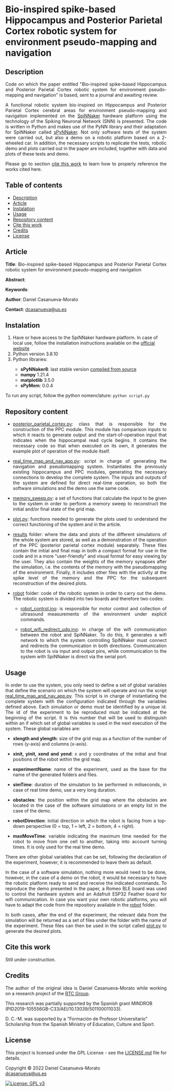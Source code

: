 # Bio-inspired spike-based Hippocampus and Posterior Parietal Cortex robotic system for environment pseudo-mapping and navigation

<h2 name="Description">Description</h2>
<p align="justify">
Code on which the paper entitled "Bio-inspired spike-based Hippocampus and Posterior Parietal Cortex robotic system for environment pseudo-mapping and navigation" is based, sent to a journal and awaiting review.
</p>
<p align="justify">
A functional robotic system bio-inspired on Hippocampus and Posterior Parietal Cortex cerebral areas for environment pseudo-mapping and navigation implemented on the <a href="https://apt.cs.manchester.ac.uk/projects/SpiNNaker/">SpiNNaker</a> hardware platform using the technology of the Spiking Neuronal Network (SNN) is presented. The code is written in Python and makes use of the PyNN library and their adaptation for SpiNNaker called <a href="https://www.google.com/url?sa=t&rct=j&q=&esrc=s&source=web&cd=&cad=rja&uact=8&ved=2ahUKEwjaxOCWhrn3AhVL1BoKHVtQDvsQFnoECAkQAQ&url=https%3A%2F%2Fgithub.com%2FSpiNNakerManchester%2FsPyNNaker&usg=AOvVaw3e3TBMJ-08yBqtsKza_RiE">sPyNNaker</a>. Not only software tests of the system were carried out, but also a demo on a robotic platform based on a 2-wheeled car. In addition, the necessary scripts to replicate the tests, robotic demo and plots carried out in the paper are included, together with data and plots of these tests and demo.
</p>
<p align="justify">
Please go to section <a href="#CiteThisWork">cite this work</a> to learn how to properly reference the works cited here.
</p>

<h2>Table of contents</h2>
<p align="justify">
<ul>
<li><a href="#Description">Description</a></li>
<li><a href="#Article">Article</a></li>
<li><a href="#Instalation">Instalation</a></li>
<li><a href="#Usage">Usage</a></li>
<li><a href="#RepositoryContent">Repository content</a></li>
<li><a href="#CiteThisWork">Cite this work</a></li>
<li><a href="#Credits">Credits</a></li>
<li><a href="#License">License</a></li>
</ul>
</p>


<h2 name="Article">Article</h2>
<p align="justify">
<strong>Title</strong>: Bio-inspired spike-based Hippocampus and Posterior Parietal Cortex robotic system for environment pseudo-mapping and navigation

<strong>Abstract</strong>: 

<strong>Keywords</strong>: 

<strong>Author</strong>: Daniel Casanueva-Morato

<strong>Contact</strong>: dcasanueva@us.es
</p>


<h2 name="Instalation">Instalation</h2>
<p align="justify">
<ol>
	<li>Have or have access to the SpiNNaker hardware platform. In case of local use, follow the installation instructions available on the <a href="http://spinnakermanchester.github.io/spynnaker/6.0.0/index.html">official website</a></li>
	<li>Python version 3.8.10</li>
	<li>Python libraries:</li>
	<ul>
		<li><strong>sPyNNaker8</strong>: last stable version <a href="http://spinnakermanchester.github.io/development/gitinstall.html">compiled from source</a></li>
		<li><strong>numpy</strong> 1.21.4</li>
		<li><strong>matplotlib</strong> 3.5.0</li>
		<li><strong>sPyMem</strong>: 0.0.4</li>
	</ul>
</ol>
</p>
<p align="justify">
To run any script, follow the python nomenclature: <code>python script.py</code>
</p>


<h2 name="RepositoryContent">Repository content</h3>
<p align="justify">
<ul>
	<li><p align="justify"><a href="posterior_parietal_cortex.py">posterior_parietal_cortex.py</a>: class that is responsible for the construction of the PPC module. This module has comparison inputs to which it reacts to generate output and the start-of-operation input that indicates when the hippocampal read cycle begins. It contains the necessary code so that when executed on its own, it generates the example plot of operation of the module itself.</p></li>
	<li><p align="justify"><a href="real_time_map_and_nav_app.py">real_time_map_and_nav_app.py</a>: script in charge of generating the navigation and pseudomapping system. Instantiates the previously existing hippocampus and PPC modules, generating the necessary connections to develop the complete system. The inputs and outputs of the system are defined for direct real-time operation, so both the software simulations and the demo use the same code.</p></li>
	<li><p align="justify"><a href="memory_sweep.py">memory_sweep.py</a>: a set of functions that calculate the input to be given to the system in order to perform a memory sweep to reconstruct the initial and/or final state of the grid map.</p></li>
	<li><p align="justify"><a href="plot.py">plot.py</a>: functions needed to generate the plots used to understand the correct functioning of the system and in the article.</p></li>
	<li><p align="justify"><a href="results/">results</a> folder: where the data and plots of the different simulations of the whole system are stored, as well as a demonstration of the operation of the PPC (posterior parietal cortex module) separately. These files contain the initial and final map in both a compact format for use in the code and in a more "user-friendly" and visual format for easy viewing by the user. They also contain the weights of the memory synapses after the simulation, i.e. the contents of the memory with the pseudomapping of the environment. Finally, it includes other files with the activity at the spike level of the memory and the PPC for the subsequent reconstruction of the desired plots.</p></li>
	<li><p align="justify"><a href="robot/">robot</a> folder: code of the robotic system in order to carry out the demo. The robotic system is divided into two boards and therefore two codes:</p></li>
		<ul>
			<li><p align="justify"><a href="robot/robot_control/robot_control.ino">robot_control.ino</a>: is responsible for motor control and collection of ultrasound measurements of the environment under explicit commands.</p></li>
			<li><p align="justify"><a href="robot/robot_wifi_redirect_udp/robot_wifi_redirect_udp.ino">robot_wifi_redirect_udp.ino</a>: in charge of the wifi communication between the robot and SpiNNaker. To do this, it generates a wifi network to which the system controlling SpiNNaker must connect and redirects the communication in both directions. Communication to the robot is via input and output pins, while communication to the system with SpiNNaker is direct via the serial port.</p></li>
		</ul>
</ul>
</p>


<h2 name="Usage">Usage</h2>
<p align="justify">
In order to use the system, you only need to define a set of global variables that define the scenario on which the system will operate and run the script <a href="real_time_map_and_nav_app.py">real_time_map_and_nav_app.py</a>. This script is in charge of instantiating the complete system with the configuration indicated through the variables defined above. Each simulation or demo must be identified by a unique id. The id of the experiment to be reproduced must be indicated at the beginning of the script. It is this number that will be used to distinguish within an if which set of global variables is used in the next execution of the system. These global variables are: 
</p>
<p align="justify">
<ul>
	<li><p align="justify"><strong>xlength and ylength</strong>: size of the grid map as a function of the number of rows (y-axis) and columns (x-axis).</p></li>
	<li><p align="justify"><strong>xinit, yinit, xend and yend</strong>: x and y coordinates of the initial and final positions of the robot within the grid map.</p></li>
	<li><p align="justify"><strong>experimentName</strong>: name of the experiment, used as the base for the name of the generated folders and files.</p></li>
	<li><p align="justify"><strong>simTime</strong>: duration of the simulation to be performed in miliseconds, in case of real time demo, use a very long duration.</p></li>
	<li><p align="justify"><strong>obstacles</strong>: the position within the grid map where the obstacles are located in the case of the software simulations or an empty list in the case of the demo.</p></li>
	<li><p align="justify"><strong>robotDirection</strong>: initial direction in which the robot is facing from a top-down perspective (0 = top, 1 = left, 2 = bottom, 4 = right).</p></li>
	<li><p align="justify"><strong>maxMoveTime</strong>: variable indicating the maximum time needed for the robot to move from one cell to another, taking into account turning times. It is only used for the real time demo.</p></li>
</ul>
</p>
<p align="justify">
There are other global variables that can be set, following the declaration of the experiment, however, it is recommended to leave them as default.
</p>
<p align="justify">
In the case of a software simulation, nothing more would need to be done, however, in the case of a demo on the robot, it would be necessary to have the robotic platform ready to send and receive the indicated commands. To reproduce the demo presented in the paper, a Romeo BLE board was used to control the hardware system and an Adafruit ESP32 Feather board for wifi communication. In case you want your own robotic platforms, you will have to adapt the code from the repository available in the <a href="robot/">robot</a> folder.
</p>
<p align="justify">
In both cases, after the end of the experiment, the relevant data from the simulation will be returned as a set of files under the folder with the name of the experiment. These files can then be used in the script called <a href="plot.py">plot.py</a> to generate the desired plots.
</p>


<h2 name="CiteThisWork">Cite this work</h2>
<p align="justify">
Still under construction.
</p>


<h2 name="Credits">Credits</h2>
<p align="justify">
The author of the original idea is Daniel Casanueva-Morato while working on a research project of the <a href="http://www.rtc.us.es/">RTC Group</a>.

This research was partially supported by the Spanish grant MINDROB (PID2019-105556GB-C33/AEI/10.13039/501100011033). 

D. C.-M. was supported by a "Formación de Profesor Universitario" Scholarship from the Spanish Ministry of Education, Culture and Sport.
</p>


<h2 name="License">License</h2>
<p align="justify">
This project is licensed under the GPL License - see the <a href="https://github.com/dancasmor/Bio-inspired-spike-based-Hippocampus-and-Posterior-Parietal-Cortex-robotic-system-for-pseudo-mapping/blob/main/LICENSE">LICENSE.md</a> file for details.
</p>
<p align="justify">
Copyright © 2022 Daniel Casanueva-Morato<br>  
<a href="mailto:dcasanueva@us.es">dcasanueva@us.es</a>
</p>

[![License: GPL v3](https://img.shields.io/badge/License-GPL%20v3-blue.svg)](http://www.gnu.org/licenses/gpl-3.0)
